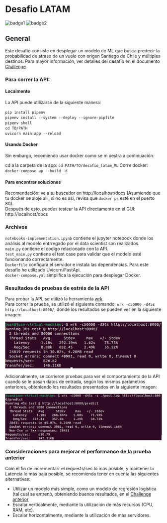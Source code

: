 # Desafio LATAM

![badge1](https://img.shields.io/badge/language-Python-blue.svg)
![badge2](https://img.shields.io/badge/framework-FastAPI-brightgreen.svg)

## General

Este desafío consiste en desplegar un modelo de ML que busca predecir la probabilidad de atraso de un vuelo con origen Santiago de Chile y múltiples destinos.
Para mayor información, ver detalles del desafío en el documento [Challenge](https://github.com/jdpinedaj/desafio_latam_ML/blob/master/document/Challenge%20-%20ML%20Engineer.pdf).

### Para correr la API:

#### Localmente

La API puede utilizarse de la siguiente manera:

`pip install pipenv`\
`pipenv install --system --deploy --ignore-pipfile`\
`pipenv shell`\
`cd TO/PATH`\
`uvicorn main:app --reload`

#### Usando Docker

Sin embargo, recomiendo usar docker como se m uestra a continuación:

cd a la carpeta de la app: `cd PATH/TO/desafio_latam_ML`
Corre docker: `docker-compose up --build -d`

#### Para encontrar soluciones

Recomendación: ve a tu buscador en http://localhost/docs (Asumiendo que tu docker se aloje alli, si no es asi, revisa que `docker ps` esté en el puerto 80).\
Después de esto, puedes testear la API directamente en el GUI: http://localhost/docs

### Archivos

`notebooks-implementation.ipynb` contiene el jupyter notebook donde los análisis al modelo entrregado por el data scientist son realizados.\
`main.py` contiene el codigo relacionado con la API.\
`test_main.py` contiene el test case para validar que el modelo esté funcionando correctamente.\
`Dockerfile` configura el servidor e instala las dependencias. Para este desafío he utilizado Uvicorn/FastApi.\
`docker-compose.yml` simplifica la ejecución para desplegar Docker.

### Resultados de pruebas de estrés de la API

Para probar la API, se utilizó la herramienta [wrk](https://github.com/wg/wrk).\
Para correr la prueba, se utilizó el siguiente comando: `wrk -c50000 -d45s http://localhost:8000/`\, donde los resultados se pueden ver en la siguiente imagen:

![result1](./readme-resources/test_api_1.PNG)

Adicionalmente, se corrieron pruebas para ver el comportamiento de la API cuando se le pasan datos de entrada, según los mismos parámetros anteriores, obteniendo los resultados presentados en la siguiente imagen:

![result2](./readme-resources/test_api_2.PNG)

### Consideraciones para mejorar el performance de la prueba anterior

Coin el fin de incrementarr el requests/sec lo más posible, y mantener la Latencia lo más baja posible, se recomienda tener en cuenta las siguientes alternativas:

- Utilizar un modelo más simple, como un modelo de regresión logística (tal cual se entrenó, obteniendo buenos resultados, en el [Challenge anterior](https://github.com/jdpinedaj/desafio_latam/blob/master/notebooks/solution.ipynb)
- Escalar verticalmente, mediante la utilización de más recursos (CPU, RAM, etc).
- Escalar horizontalmente, mediante la utilización de más servidores.
